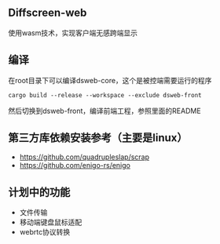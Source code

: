 ## Diffscreen-web

使用wasm技术，实现客户端无感跨端显示

## 编译

在root目录下可以编译dsweb-core，这个是被控端需要运行的程序

`cargo build --release --workspace --exclude dsweb-front`

然后切换到dsweb-front，编译前端工程，参照里面的README

## 第三方库依赖安装参考（主要是linux）

* https://github.com/quadrupleslap/scrap
* https://github.com/enigo-rs/enigo

## 计划中的功能

* 文件传输
* 移动端键盘鼠标适配
* webrtc协议转换
